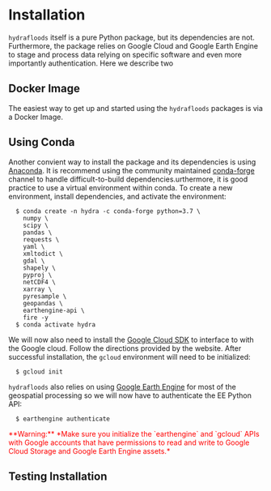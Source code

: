 # Installation

`hydrafloods` itself is a pure Python package, but its dependencies are not. Furthermore, the package relies on Google Cloud and Google Earth Engine to stage and process data relying on specific software and even more importantly authentication. Here we describe two 

## Docker Image

The easiest way to get up and started using the `hydrafloods` packages is via a Docker Image. 


## Using Conda

Another convient way to install the package and its dependencies is using [Anaconda](https://www.anaconda.com/). It is recommend using the community maintained [conda-forge](https://conda-forge.github.io/) channel to handle difficult-to-build dependencies.urthermore, it is good practice to use a virtual environment within conda. To create a new environment,
install dependencies, and activate the environment:

```
  $ conda create -n hydra -c conda-forge python=3.7 \
    numpy \
    scipy \
    pandas \
    requests \
    yaml \
    xmltodict \
    gdal \
    shapely \
    pyproj \
    netCDF4 \
    xarray \
    pyresample \
    geopandas \
    earthengine-api \
    fire -y
  $ conda activate hydra
```


We will now also need to install the [Google Cloud SDK](https://cloud.google.com/sdk/docs/downloads-versioned-archives) to interface to with the Google cloud. Follow the directions provided by the website. 
After successful installation,
the `gcloud` environment will need to be initialized:

```
  $ gcloud init
```

`hydrafloods` also relies on using [Google Earth Engine](https://earthengine.google.com) for most of the geospatial processing so we will now have to authenticate the EE Python API:

```
  $ earthengine authenticate
```

<span style="color:red">
**Warning:** *Make sure you initialize the `earthengine` and `gcloud` APIs with Google accounts that have permissions to read and write to Google Cloud Storage and Google Earth Engine assets.*
</span>


## Testing Installation